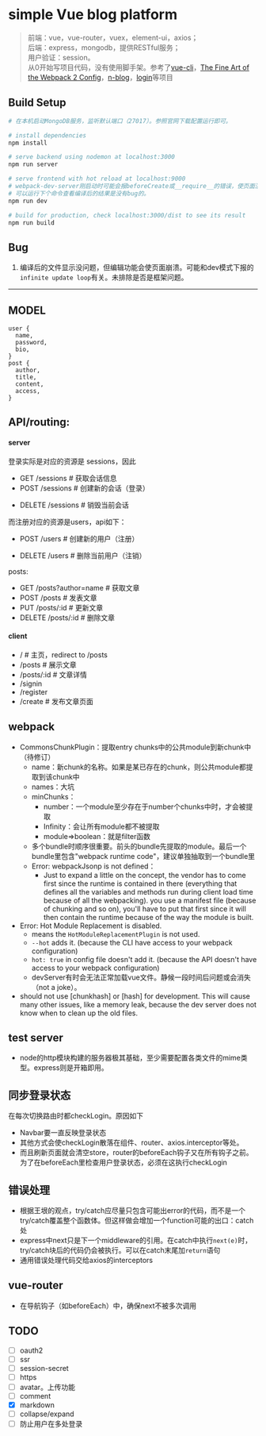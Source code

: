 # simple Vue blog platform

> 前端：vue，vue-router，vuex，element-ui，axios；  
> 后端：express，mongodb，提供RESTful服务；  
> 用户验证：session。  
> 从0开始写项目代码，没有使用脚手架。参考了[vue-cli](https://github.com/vuejs/vue-cli)，[The Fine Art of the Webpack 2 Config](https://blog.flennik.com/the-fine-art-of-the-webpack-2-config-dc4d19d7f172)，[n-blog](https://github.com/nswbmw/N-blog)，[login](https://github.com/Selvin11/login)等项目

## Build Setup

``` bash
# 在本机启动MongoDB服务，监听默认端口（27017）。参照官网下载配置运行即可。

# install dependencies
npm install

# serve backend using nodemon at localhost:3000
npm run server

# serve frontend with hot reload at localhost:9000
# webpack-dev-server刚启动时可能会报beforeCreate或__require__的错误，使页面渲染有些小问题。过会儿就好了。
# 可以运行下个命令查看编译后的结果是没有bug的。
npm run dev

# build for production, check localhost:3000/dist to see its result
npm run build
```

## Bug
1. 编译后的文件显示没问题，但编辑功能会使页面崩溃。可能和dev模式下报的`infinite update loop`有关。未排除是否是框架问题。

---
## MODEL
```
user {
  name,
  password,
  bio,
}
post {
  author,
  title,
  content,
  access,
}
```

## API/routing:
#### server
登录实际是对应的资源是 sessions，因此  
- GET /sessions # 获取会话信息
- POST /sessions # 创建新的会话（登录）
<!-- - PUT /sessions # 更新会话信息 -->
- DELETE /sessions # 销毁当前会话

而注册对应的资源是users，api如下：
<!-- - GET /users # 获取name用户的信息 -->
- POST /users # 创建新的用户（注册）
<!-- - PUT /users # 更新name用户的信息 -->
- DELETE /users # 删除当前用户（注销）

posts:
- GET /posts?author=name # 获取文章
- POST /posts # 发表文章
- PUT /posts/:id # 更新文章
- DELETE /posts/:id # 删除文章

#### client
- / # 主页，redirect to /posts
- /posts # 展示文章
- /posts/:id # 文章详情
- /signin
- /register
- /create # 发布文章页面


## webpack
- CommonsChunkPlugin：提取entry chunks中的公共module到新chunk中（待修订）
  - name：新chunk的名称。如果是某已存在的chunk，则公共module都提取到该chunk中
  - names：大坑
  - minChunks：
    - number：一个module至少存在于number个chunks中时，才会被提取
    - Infinity：会让所有module都不被提取
    - module=>boolean：就是filter函数
  - 多个bundle时顺序很重要。前头的bundle先提取的module。最后一个bundle里包含"webpack runtime code"，建议单独抽取到一个bundle里
  - Error: webpackJsonp is not defined：
    - Just to expand a little on the concept, the vendor has to come first since the runtime is contained in there (everything that defines all the variables and methods run during client load time because of all the webpacking). you use a manifest file (because of chunking and so on), you'll have to put that first since it will then contain the runtime because of the way the module is built.
- Error: Hot Module Replacement is disabled.
  - means the `HotModuleReplacementPlugin` is not used.
  - `--hot` adds it. (because the CLI have access to your webpack configuration)
  - `hot: true` in config file doesn't add it. (because the API doesn't have access to your webpack configuration)
  - devServer有时会无法正常加载vue文件。静候一段时间后问题或会消失（not a joke）。
- should not use [chunkhash] or [hash] for development. This will cause many other issues, like a memory leak, because the dev server does not know when to clean up the old files.


## test server
- node的http模块构建的服务器极其基础，至少需要配置各类文件的mime类型。express则是开箱即用。


## 同步登录状态
在每次切换路由时都checkLogin。原因如下
- Navbar要一直反映登录状态
- 其他方式会使checkLogin散落在组件、router、axios.interceptor等处。
- 而且刷新页面就会清空store，router的beforeEach钩子又在所有钩子之前。为了在beforeEach里检查用户登录状态，必须在这执行checkLogin


## 错误处理
- 根据王垠的观点，try/catch应尽量只包含可能出error的代码，而不是一个try/catch覆盖整个函数体。但这样做会增加一个function可能的出口：catch处
- express中next只是下一个middleware的引用。在catch中执行`next(e)`时，try/catch块后的代码仍会被执行。可以在catch末尾加`return`语句
- 通用错误处理代码交给axios的interceptors


## vue-router
- 在导航钩子（如beforeEach）中，确保next不被多次调用


## TODO
- [ ] oauth2
- [ ] ssr
- [ ] session-secret
- [ ] https
- [ ] avatar。上传功能
- [ ] comment
- [x] markdown
- [ ] collapse/expand
- [ ] 防止用户在多处登录
